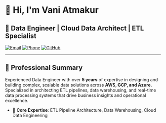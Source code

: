# 👋 Hi, I'm Vani Atmakur
## 🚀 Data Engineer | Cloud Data Architect | ETL Specialist

[![Email](https://img.shields.io/badge/Email-atmakurvani%40gmail.com-red)](mailto:atmakurvani@gmail.com) [![Phone](https://img.shields.io/badge/Phone-9132779222-blue)](tel:+19132779222) [![GitHub](https://img.shields.io/badge/GitHub-atmakur3-black?logo=github)](https://github.com/atmakur3)

---

## 💼 Professional Summary

Experienced Data Engineer with over **5 years** of expertise in designing and building complex, scalable data solutions across **AWS, GCP, and Azure**. Specialized in architecting ETL pipelines, data warehousing, and real-time data processing systems that drive business insights and operational excellence.

- 🎯 **Core Expertise**: ETL Pipeline Architecture, Data Warehousing, Cloud Data Engineering
